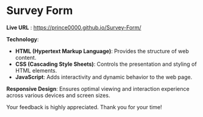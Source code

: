 # Survey Form 

**Live URL** : 
https://prince0000.github.io/Survey-Form/

**Technology**: 
- **HTML (Hypertext Markup Language)**: Provides the structure of web content.
- **CSS (Cascading Style Sheets)**: Controls the presentation and styling of HTML elements.
- **JavaScript**: Adds interactivity and dynamic behavior to the web page.

**Responsive Design**: Ensures optimal viewing and interaction experience across various devices and screen sizes.

Your feedback is highly appreciated. Thank you for your time!
